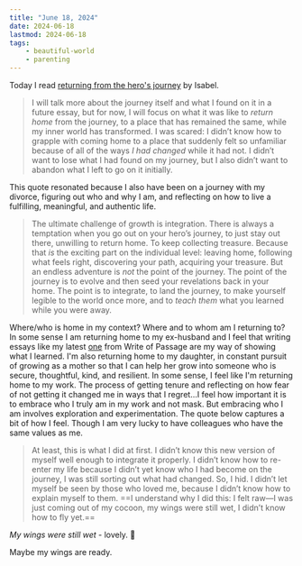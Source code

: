```yaml
---
title: "June 18, 2024"
date: 2024-06-18
lastmod: 2024-06-18
tags:
    - beautiful-world
    - parenting
---
```


Today I read [returning from the hero's journey](https://read.mindmine.xyz/p/return) by Isabel. 

> I will talk more about the journey itself and what I found on it in a future essay, but for now, I will focus on what it was like to _return home_ from the journey, to a place that has remained the same, while my inner world has transformed. I was scared: I didn’t know how to grapple with coming home to a place that suddenly felt so unfamiliar because of all of the ways _I had changed_ while it had not. I didn’t want to lose what I had found on my journey, but I also didn’t want to abandon what I left to go on it initially.

This quote resonated because I also have been on a journey with my divorce, figuring out who and why I am, and reflecting on how to live a fulfilling, meaningful, and authentic life.

> The ultimate challenge of growth is integration. There is always a temptation when you go out on your hero’s journey, to just stay out there, unwilling to return home. To keep collecting treasure. Because that _is_ the exciting part on the individual level: leaving home, following what feels right, discovering your path, acquiring your treasure. But an endless adventure is _not_ the point of the journey. The point of the journey is to evolve and then seed your revelations back in your home. The point is to integrate, to land the journey, to make yourself legible to the world once more, and to _teach them_ what you learned while you were away.

Where/who is home in my context? Where and to whom am I returning to? In some sense I am returning home to my ex-husband and I feel that writing essays like my latest [one](https://lesliemyint.substack.com/p/dont-ask-for-permission) from Write of Passage are my way of showing what I learned. I'm also returning home to my daughter, in constant pursuit of growing as a mother so that I can help her grow into someone who is secure, thoughtful, kind, and resilient. In some sense, I feel like I'm returning home to my work. The process of getting tenure and reflecting on how fear of not getting it changed me in ways that I regret...I feel how important it is to embrace who I truly am in my work and not mask. But embracing who I am involves exploration and experimentation. The quote below captures a bit of how I feel. Though I am very lucky to have colleagues who have the same values as me.

> At least, this is what I did at first. I didn’t know this new version of myself well enough to integrate it properly. I didn’t know how to re-enter my life because I didn’t yet know who I had become on the journey, I was still sorting out what had changed. So, I hid. I didn’t let myself be seen by those who loved me, because I didn’t know how to explain myself to them. ==I understand why I did this: I felt raw—I was just coming out of my cocoon, my wings were still wet, I didn’t know how to fly yet.==

*My wings were still wet* - lovely. 🦋

Maybe my wings are ready.
